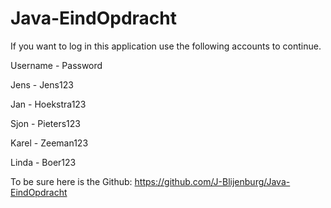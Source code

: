 # Java-EindOpdracht

If you want to log in this application use the following accounts to continue.

Username - Password

Jens - Jens123  

Jan - Hoekstra123

Sjon - Pieters123

Karel - Zeeman123

Linda - Boer123

To be sure here is the Github:
https://github.com/J-Blijenburg/Java-EindOpdracht
